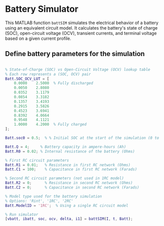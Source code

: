 # Battery Simulator 

This MATLAB function `battSIM` simulates the electrical behavior of a battery using an equivalent circuit model. It calculates the battery's state of charge (SOC), open-circuit voltage (OCV), transient currents, and terminal voltage based on a given current profile.

## Define battery parameters for the simulation
```matlab

% State-of-Charge (SOC) vs Open-Circuit Voltage (OCV) lookup table
% Each row represents a (SOC, OCV) pair
Batt.SOC_OCV_LUT = [
    0.0000    2.5000  % Fully discharged
    0.0050    2.8080
    0.0352    3.1179
    0.0854    3.3182
    0.1357    3.4193
    0.2915    3.5826
    0.4523    3.6941
    0.8392    4.0664
    0.9548    4.1121
    1.0000    4.2000  % Fully charged
];

Batt.soc0 = 0.5;  % % Initial SOC at the start of the simulation (0 to 1)

Batt.Q = 4;     % Battery capacity in ampere-hours (Ah)
Batt.R0 = 0.02; % Internal resistance of the battery (Ohms)

% First RC circuit parameters
Batt.R1 = 0.01;   % Resistance in first RC network (Ohms)
Batt.C1 = 100;    % Capacitance in first RC network (Farads)

% Second RC circuit parameters (not used in 1RC model)
Batt.R2 = 0;      % Resistance in second RC network (Ohms)
Batt.C2 = 0;      % Capacitance in second RC network (Farads)

% Model type used for the battery simulation
% Options: 'Rint', '1RC', '2RC'
Batt.ModelID = '1RC';  % Using a single RC circuit model

% Run simulator
[vbatt, ibatt, soc, ocv, delta, i1] = battSIM(I, t, Batt);
